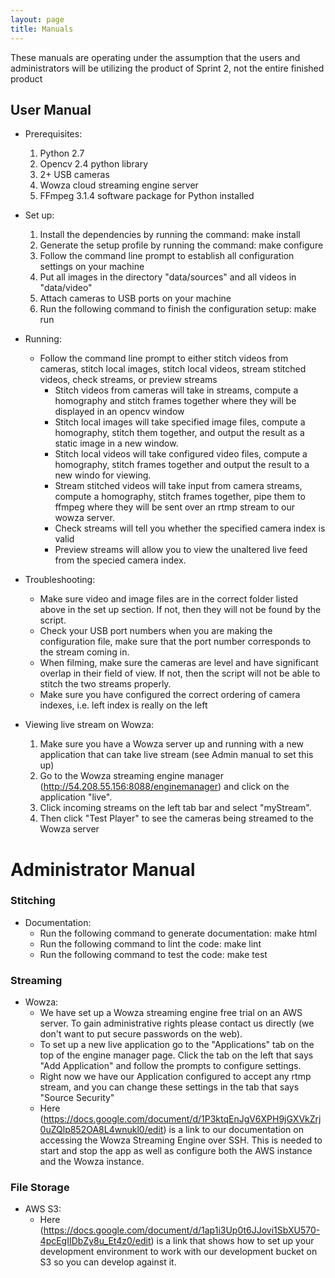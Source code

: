 ```yaml
---
layout: page
title: Manuals
---
```



These manuals are operating under the assumption that the users and administrators will be utilizing the product of Sprint 2, not the entire finished product
## User Manual

- Prerequisites:
  1. Python 2.7
  2. Opencv 2.4 python library
  3. 2+ USB cameras
  4. Wowza cloud streaming engine server
  5. FFmpeg 3.1.4 software package for Python installed

- Set up:
  1. Install the dependencies by running the command: make install
  2. Generate the setup profile by running the command: make configure
  3. Follow the command line prompt to establish all configuration settings on your machine
  4. Put all images in the directory "data/sources" and all videos in "data/video"
  5. Attach cameras to USB ports on your machine
  5. Run the following command to finish the configuration setup: make run

- Running:
  - Follow the command line prompt to either stitch videos from cameras, stitch local images, stitch local videos, stream stitched videos, check streams, or preview streams
      - Stitch videos from cameras will take in streams, compute a homography and stitch frames together where they will be displayed in an opencv window
      - Stitch local images will take specified image files, compute a homography, stitch them together, and output the result as a static image in a new window.
      - Stitch local videos will take configured video files, compute a homography, stitch frames together and output the result to a new windo for viewing.
      - Stream stitched videos will take input from camera streams, compute a homography, stitch frames together, pipe them to ffmpeg where they will be sent over an rtmp stream to our wowza server.
      - Check streams will tell you whether the specified camera index is valid
      - Preview streams will allow you to view the unaltered live feed from the specied camera index.

- Troubleshooting:
  - Make sure video and image files are in the correct folder listed above in the set up section. If not, then they will not be found by the script.
  - Check your USB port numbers when you are making the configuration file, make sure that the port number corresponds to the stream coming in.
  - When filming, make sure the cameras are level and have significant overlap in their field of view. If not, then the script will not be able to stitch the two streams properly.
  - Make sure you have configured the correct ordering of camera indexes, i.e. left index is really on the left


- Viewing live stream on Wowza:
  1. Make sure you have a Wowza server up and running with a new application that can take live stream (see Admin manual to set this up)
  2. Go to the Wowza streaming engine manager (http://54.208.55.156:8088/enginemanager) and click on the application "live".
  3. Click incoming streams on the left tab bar and select "myStream".
  4. Then click "Test Player" to see the cameras being streamed to the Wowza server


# Administrator Manual

### Stitching

- Documentation:
  - Run the following command to generate documentation: make html
  - Run the following command to lint the code: make lint
  - Run the following command to test the code: make test

### Streaming

- Wowza:
  - We have set up a Wowza streaming engine free trial on an AWS server. To gain administrative rights please contact us directly (we don't want to put secure passwords on the web).
  - To set up a new live application go to the "Applications" tab on the top of the engine manager page. Click the tab on the left that says "Add Application" and follow the prompts to configure settings.
  - Right now we have our Application configured to accept any rtmp stream, and you can change these settings in the tab that says "Source Security"
  - Here (https://docs.google.com/document/d/1P3ktqEnJgV6XPH9jGXVkZrj0uZQlp852OA8L4wnukl0/edit) is a link to our documentation on accessing the Wowza Streaming Engine over SSH. This is needed to start and stop the app as well as configure both the AWS instance and the Wowza instance.
  
### File Storage
- AWS S3:
  - Here (https://docs.google.com/document/d/1ap1i3Up0t6JJovi1SbXU570-4pcEgIIDbZy8u_Et4z0/edit) is a link that shows how to set up your development environment to work with our development bucket on S3 so you can develop against it.
  
